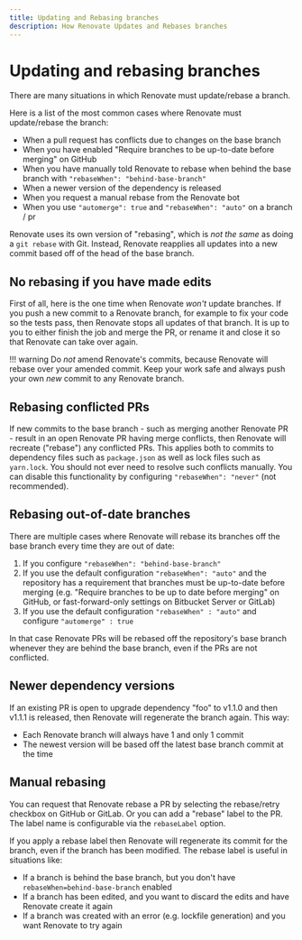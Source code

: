 ```yaml
---
title: Updating and Rebasing branches
description: How Renovate Updates and Rebases branches
---
```


# Updating and rebasing branches

There are many situations in which Renovate must update/rebase a branch.

Here is a list of the most common cases where Renovate must update/rebase the branch:

- When a pull request has conflicts due to changes on the base branch
- When you have enabled "Require branches to be up-to-date before merging" on GitHub
- When you have manually told Renovate to rebase when behind the base branch with `"rebaseWhen": "behind-base-branch"`
- When a newer version of the dependency is released
- When you request a manual rebase from the Renovate bot
- When you use `"automerge": true` and `"rebaseWhen": "auto"` on a branch / pr

Renovate uses its own version of "rebasing", which is _not the same_ as doing a `git rebase` with Git.
Instead, Renovate reapplies all updates into a new commit based off of the head of the base branch.

## No rebasing if you have made edits

First of all, here is the one time when Renovate _won't_ update branches.
If you push a new commit to a Renovate branch, for example to fix your code so the tests pass, then Renovate stops all updates of that branch.
It is up to you to either finish the job and merge the PR, or rename it and close it so that Renovate can take over again.

<!-- prettier-ignore -->
!!! warning
    Do _not_ amend Renovate's commits, because Renovate will rebase over your amended commit.
    Keep your work safe and always push your own _new_ commit to any Renovate branch.

## Rebasing conflicted PRs

If new commits to the base branch - such as merging another Renovate PR - result in an open Renovate PR having merge conflicts, then Renovate will recreate ("rebase") any conflicted PRs.
This applies both to commits to dependency files such as `package.json` as well as lock files such as `yarn.lock`.
You should not ever need to resolve such conflicts manually.
You can disable this functionality by configuring `"rebaseWhen": "never"` (not recommended).

## Rebasing out-of-date branches

There are multiple cases where Renovate will rebase its branches off the base branch every time they are out of date:

1. If you configure `"rebaseWhen": "behind-base-branch"`
2. If you use the default configuration `"rebaseWhen": "auto"` and the repository has a requirement that branches must be up-to-date before merging (e.g. "Require branches to be up to date before merging" on GitHub, or fast-forward-only settings on Bitbucket Server or GitLab)
3. If you use the default configuration `"rebaseWhen" : "auto"` and configure `"automerge" : true`

In that case Renovate PRs will be rebased off the repository's base branch whenever they are behind the base branch, even if the PRs are not conflicted.

## Newer dependency versions

If an existing PR is open to upgrade dependency "foo" to v1.1.0 and then v1.1.1 is released, then Renovate will regenerate the branch again.
This way:

- Each Renovate branch will always have 1 and only 1 commit
- The newest version will be based off the latest base branch commit at the time

## Manual rebasing

You can request that Renovate rebase a PR by selecting the rebase/retry checkbox on GitHub or GitLab.
Or you can add a "rebase" label to the PR.
The label name is configurable via the `rebaseLabel` option.

If you apply a rebase label then Renovate will regenerate its commit for the branch, even if the branch has been modified.
The rebase label is useful in situations like:

- If a branch is behind the base branch, but you don't have `rebaseWhen=behind-base-branch` enabled
- If a branch has been edited, and you want to discard the edits and have Renovate create it again
- If a branch was created with an error (e.g. lockfile generation) and you want Renovate to try again
